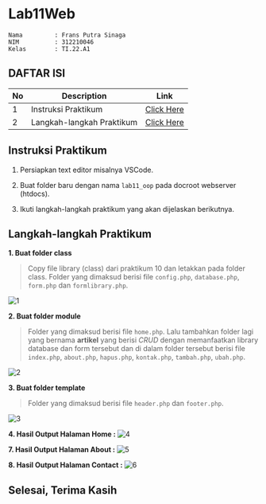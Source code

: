 # Lab11Web

```
Nama         : Frans Putra Sinaga
NIM          : 312210046
Kelas        : TI.22.A1
```

## DAFTAR ISI <br>
| No | Description | Link |
|-----|------|-----|
|1|Instruksi Praktikum|[Click Here](#instruksi-praktikum)|
|2|Langkah-langkah Praktikum|[Click Here](#langkah-langkah-praktikum)|

## Instruksi Praktikum
1. Persiapkan text editor misalnya VSCode.

2. Buat folder baru dengan nama `lab11_oop` pada docroot webserver (htdocs).

3. Ikuti langkah-langkah praktikum yang akan dijelaskan berikutnya.


## Langkah-langkah Praktikum
**1. Buat folder class**
> Copy file library (class) dari praktikum 10 dan letakkan pada folder class. Folder yang dimaksud berisi file `config.php`, `database.php`, `form.php` dan `formlibrary.php`.

![1](https://github.com/tiaraputriiiiii/Lab11Web/assets/115775237/53e04f09-0be3-478b-80b4-6174f8b0c38f)


**2. Buat folder module**
> Folder yang dimaksud berisi file `home.php`. Lalu tambahkan folder lagi yang bernama **artikel** yang berisi *CRUD* dengan memanfaatkan library database dan form tersebut dan di dalam folder tersebut berisi file `index.php`, `about.php`, `hapus.php`, `kontak.php`, `tambah.php`, `ubah.php`.

![2](https://github.com/tiaraputriiiiii/Lab11Web/assets/115775237/748018b5-3efc-4758-9380-d6a93a86a37e)

**3. Buat folder template**
> Folder yang dimaksud berisi file `header.php` dan `footer.php`.

![3](https://github.com/tiaraputriiiiii/Lab11Web/assets/115775237/ff545e31-7eed-4754-8001-7474b236743a)


**4. Hasil Output Halaman Home :**
![4](https://github.com/tiaraputriiiiii/Lab11Web/assets/115775237/48764994-97f6-43ef-98e7-5880cd593be6)


**7. Hasil Output Halaman About :**
![5](https://github.com/tiaraputriiiiii/Lab11Web/assets/115775237/b88e3cc8-8bc0-4678-90b6-b6675de22b83)

**8. Hasil Output Halaman Contact :**
![6](https://github.com/tiaraputriiiiii/Lab11Web/assets/115775237/e4cb0de5-b709-4c6d-bf9b-b6bc12d1859d)



## Selesai, Terima Kasih
